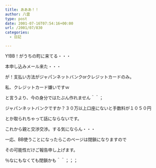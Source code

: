 ```yaml
---
title: あああ！！
author: 八雲
type: post
date: 2001-07-16T07:54:16+00:00
url: /2001/07/830
categories:
  - 日記

---
```

Y!BB！がうちの町に来てる・・・
  
本申し込みメール来た・・・
  
が！支払い方法がジャパンネットバンクorクレジットカードのみ。
  
私、クレジットカード嫌いですｗ
  
と言うより、今の身分ではたぶん作れません＾＾；
  
ジャパンネットバンクですか？３０万以上口座にないと手数料が１０５０円
  
とか取られちゃって話にならないです。
  
これから親と交渉交渉。する気にならん・・・
  
一応、BB使うことになったらこのページは閉鎖になりますので
  
その可能性だけご報告申し上げます。

％なにもなくても閉鎖かも＾＾；；；